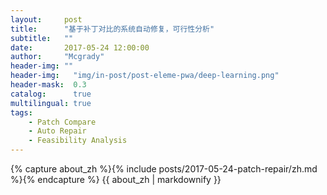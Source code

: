 ```yaml
---
layout:     post
title:      "基于补丁对比的系统自动修复，可行性分析"
subtitle:   ""
date:       2017-05-24 12:00:00
author:     "Mcgrady"
header-img: ""
header-img:   "img/in-post/post-eleme-pwa/deep-learning.png"
header-mask:  0.3
catalog:      true
multilingual: true
tags:
    - Patch Compare
    - Auto Repair
    - Feasibility Analysis
---
```


<div class="zh post-container">
    {% capture about_zh %}{% include posts/2017-05-24-patch-repair/zh.md %}{% endcapture %}
    {{ about_zh | markdownify }}
</div>